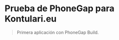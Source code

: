 # Prueba de PhoneGap para Kontulari.eu

> Primera aplicación con PhoneGap Build.

[cordova-app]: http://github.com/apache/cordova-app-hello-world

